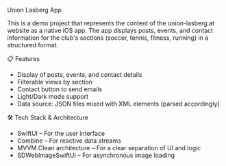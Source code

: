 Union Lasberg App

This is a demo project that represents the content of the union-lasberg.at website as a native iOS app.
The app displays posts, events, and contact information for the club's sections (soccer, tennis, fitness, running) in a structured format.

📋 Features

- Display of posts, events, and contact details
- Filterable views by section
- Contact button to send emails
- Light/Dark mode support
- Data source: JSON files mixed with XML elements (parsed accordingly)


🛠️ Tech Stack & Architecture

- SwiftUI – For the user interface
- Combine – For reactive data streams
- MVVM Clean architecture – For a clear separation of UI and logic
- SDWebImageSwiftUI – For asynchronous image loading
